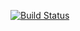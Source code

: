 [![Build Status](https://travis-ci.org/studio107/flexy-flexgrid.svg?branch=master)](https://travis-ci.org/studio107/flexy-flexgrid)

